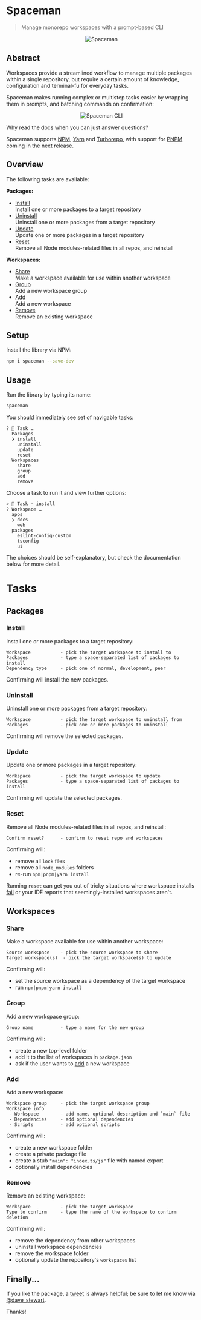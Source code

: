 # Spaceman

> Manage monorepo workspaces with a prompt-based CLI

<p align="center">
  <img src="https://raw.githubusercontent.com/davestewart/spaceman/master/res/splash.png" alt="Spaceman">
</p>

## Abstract

Workspaces provide a streamlined workflow to manage multiple packages within a single repository, but require a certain amount of knowledge, configuration and terminal-fu for everyday tasks.

Spaceman makes running complex or multistep tasks easier by wrapping them in prompts, and batching commands on confirmation:

<p align="center">
  <img src="https://raw.githubusercontent.com/davestewart/spaceman/master/res/spaceman.gif" alt="Spaceman CLI">
</p>

Why read the docs when you can just answer questions?

Spaceman supports [NPM](https://docs.npmjs.com/cli/v8/using-npm/workspaces), [Yarn](https://classic.yarnpkg.com/lang/en/docs/workspaces/) and [Turborepo](https://turborepo.org/), with support for [PNPM](https://pnpm.io/workspaces) coming in the next release.

## Overview

The following tasks are available:

**Packages:**

- [Install](#install)<br>
  Install one or more packages to a target repository
- [Uninstall](#uninstall)<br>
  Uninstall one or more packages from a target repository
- [Update](#update)<br>
  Update one or more packages in a target repository
- [Reset](#reset)<br>
  Remove all Node modules-related files in all repos, and reinstall

**Workspaces:**

- [Share](#share)<br>
  Make a workspace available for use within another workspace
- [Group](#group)<br>
  Add a new workspace group
- [Add](#add)<br>
  Add a new workspace
- [Remove](#remove)<br>
  Remove an existing workspace

## Setup

Install the library via NPM:

```bash
npm i spaceman --save-dev
```

## Usage

Run the library by typing its name:

```bash
spaceman
```

You should immediately see set of navigable tasks:

```
? 🚀 Task … 
  Packages
  ❯ install
    uninstall
    update
    reset
  Workspaces
    share
    group
    add
    remove
```

Choose a task to run it and view further options:

```
✔ 🚀 Task · install
? Workspace … 
  apps
  ❯ docs
    web
  packages
    eslint-config-custom
    tsconfig
    ui
```

The choices should be self-explanatory, but check the documentation below for more detail.

# Tasks

## Packages

### Install

Install one or more packages to a target repository:

```
Workspace           - pick the target workspace to install to
Packages            - type a space-separated list of packages to install
Dependency type     - pick one of normal, development, peer
```

Confirming will install the new packages.

### Uninstall

Uninstall one or more packages from a target repository:

```
Workspace           - pick the target workspace to uninstall from
Packages            - pick one or more packages to uninstall
```

Confirming will remove the selected packages.

### Update

Update one or more packages in a target repository:

```
Workspace           - pick the target workspace to update
Packages            - type a space-separated list of packages to install
```

Confirming will update the selected packages.

### Reset

Remove all Node modules-related files in all repos, and reinstall:

```
Confirm reset?      - confirm to reset repo and workspaces
```

Confirming will:

- remove all `lock` files
- remove all `node_modules` folders
- re-run `npm|pnpm|yarn install`

Running `reset` can get you out of tricky situations where workspace installs [fail](https://github.com/npm/cli/issues/3847) or your IDE reports that seemingly-installed workspaces aren't. 

## Workspaces

### Share

Make a workspace available for use within another workspace:

```
Source workspace    - pick the source workspace to share
Target workspace(s)  - pick the target workspace(s) to update
```

Confirming will:

- set the source workspace as a dependency of the target workspace
- run `npm|pnpm|yarn install`

### Group

Add a new workspace group:

```
Group name          - type a name for the new group
```

Confirming will:

- create a new top-level folder
- add it to the list of workspaces in `package.json`
- ask if the user wants to [add](#add) a new workspace

### Add

Add a new workspace:

```
Workspace group     - pick the target workspace group
Workspace info
 - Workspace        - add name, optional description and `main` file
 - Dependencies     - add optional dependencies
 - Scripts          - add optional scripts
```

Confirming will:

- create a new workspace folder
- create a private package file
- create a stub `"main": "index.ts/js"` file with named export
- optionally install dependencies

### Remove

Remove an existing workspace:

```
Workspace           - pick the target workspace
Type to confirm     - type the name of the workspace to confirm deletion
```

Confirming will:

- remove the dependency from other workspaces
- uninstall workspace dependencies 
- remove the workspace folder
- optionally update the repository's `workspaces` list

## Finally...

If you like the package, a [tweet](https://twitter.com/intent/tweet?text=🧑‍🚀%20Spaceman%20is%20a%20new%20package%20by%20%40dave_stewart%20to%20easily%20manage%20NPM%20and%20Yarn%20monorepo%20tasks%20via%20a%20prompt-based%20CLI%20🚀%0A%0Ahttps%3A//github.com/davestewart/spaceman%0A%0A%23javascript%20%23node%20%23monorepo) is always helpful; be sure to let me know via [@dave_stewart](https://twitter.com/dave_stewart).

Thanks!
